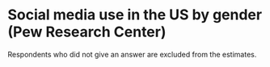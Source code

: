 # Social media use in the US by gender (Pew Research Center)

Respondents who did not give an answer are excluded from the estimates.